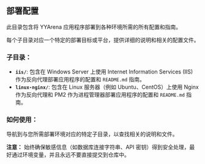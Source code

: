 ## 部署配置

此目录包含将 YYArena 应用程序部署到各种环境所需的所有配置和指南。

每个子目录对应一个特定的部署目标或平台，提供详细的说明和相关的配置文件。

### 子目录：

-   **`iis/`**: 包含在 Windows Server 上使用 Internet Information Services (IIS) 作为反向代理部署应用程序的配置和 `README.md` 指南。
-   **`linux-nginx/`**: 包含在 Linux 服务器（例如 Ubuntu、CentOS）上使用 Nginx 作为反向代理和 PM2 作为进程管理器部署应用程序的配置和 `README.md` 指南。

### 如何使用：

导航到与您所需部署环境对应的特定子目录，以查找相关的说明和文件。

**注意：** 始终确保敏感信息（如数据库连接字符串、API 密钥）得到安全处理，最好通过环境变量，并且永远不要直接提交到仓库中。